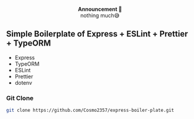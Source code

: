 <p align="center">
<strong>Announcement 📣</strong><br/>nothing much😅<br/>
</p>

## Simple Boilerplate of Express + ESLint + Prettier + TypeORM

- Express
- TypeORM
- ESLint
- Prettier
- dotenv

### Git Clone

```bash
git clone https://github.com/Cosmo2357/express-boiler-plate.git

```
